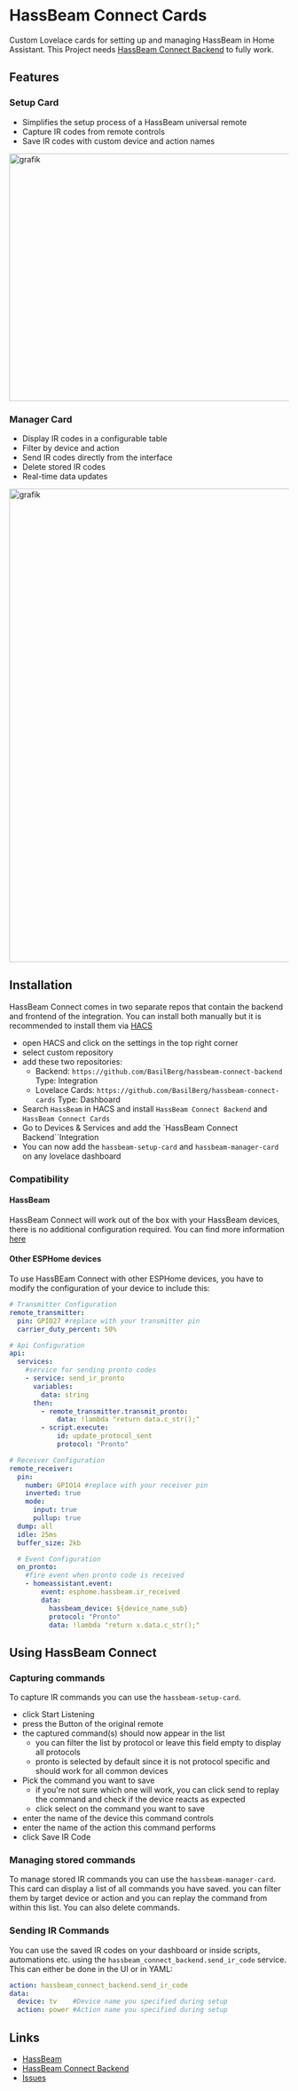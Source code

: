 # HassBeam Connect Cards

Custom Lovelace cards for setting up and managing HassBeam in Home Assistant.
This Project needs [HassBeam Connect Backend](https://github.com/BasilBerg/hassbeam-connect-backend) to fully work.

## Features

### Setup Card

- Simplifies the setup process of a HassBeam universal remote
- Capture IR codes from remote controls
- Save IR codes with custom device and action names 
<img width="2291" height="446" alt="grafik" src="https://github.com/user-attachments/assets/463d33d0-42cf-4143-a081-7ce4b9963ea7" />


### Manager Card

- Display IR codes in a configurable table
- Filter by device and action
- Send IR codes directly from the interface
- Delete stored IR codes
- Real-time data updates

<img width="2278" height="853" alt="grafik" src="https://github.com/user-attachments/assets/2976ff1d-1882-4b36-9d74-94520a59415d" />


## Installation

HassBeam Connect comes in two separate repos that contain the backend and frontend of the integration. You can install both manually but it is recommended to install them via [HACS](https://www.hacs.xyz/docs/use/download/download/)

- open HACS and click on the settings in the top right corner
- select custom repository
- add these two repositories:
  - Backend: `https://github.com/BasilBerg/hassbeam-connect-backend` Type: Integration 
  - Lovelace Cards: `https://github.com/BasilBerg/hassbeam-connect-cards` Type: Dashboard
- Search `HassBeam` in HACS and install `HassBeam Connect Backend` and `HassBeam Connect Cards`
- Go to Devices & Services and add the `HassBeam Connect Backend``Integration
- You can now add the `hassbeam-setup-card` and `hassbeam-manager-card` on any lovelace dashboard



### Compatibility
#### HassBeam
HassBeam Connect will work out of the box with your HassBeam devices, there is no additional configuration required. You can find more information [here](https://github.com/BasilBerg/hassbeam/blob/main/setup.md) 

#### Other ESPHome devices
To use HassBEam Connect with other ESPHome devices, you have to modify the configuration of your device to include this:
```yaml
# Transmitter Configuration
remote_transmitter:
  pin: GPIO27 #replace with your transmitter pin
  carrier_duty_percent: 50%

# Api Configuration
api:
  services:
    #service for sending pronto codes
    - service: send_ir_pronto
      variables:
        data: string
      then:
        - remote_transmitter.transmit_pronto:
            data: !lambda "return data.c_str();"
        - script.execute:
            id: update_protocol_sent
            protocol: "Pronto"

# Receiver Configuration
remote_receiver:
  pin:
    number: GPIO14 #replace with your receiver pin
    inverted: true
    mode:
      input: true
      pullup: true
  dump: all
  idle: 25ms
  buffer_size: 2kb

  # Event Configuration
  on_pronto:
    #fire event when pronto code is received
    - homeassistant.event:
        event: esphome.hassbeam.ir_received
        data:
          hassbeam_device: ${device_name_sub}
          protocol: "Pronto"
          data: !lambda "return x.data.c_str();"

```

## Using HassBeam Connect


### Capturing commands
To capture IR commands you can use the `hassbeam-setup-card`.
- click Start Listening
- press the Button of the original remote
- the captured command(s) should now appear in the list
  - you can filter the list by protocol or leave this field empty to display all protocols
  - pronto is selected by default since it is not protocol specific and should work for all common devices
- Pick the command you want to save
  - if you're not sure which one will work, you can click send to replay the command and check if the device reacts as expected
  - click select on the command you want to save
- enter the name of the device this command controls
- enter the name of the action this command performs
- click Save IR Code


### Managing stored commands
To manage stored IR commands you can use the `hassbeam-manager-card`. This card can display a list of all commands you have saved. you can filter them by target device or action and you can replay the command from within this list. You can also delete commands.


### Sending IR Commands
You can use the saved IR codes on your dashboard or inside scripts, automations etc. using the `hassbeam_connect_backend.send_ir_code` service.  
This can either be done in the UI or in YAML:

```yaml
action: hassbeam_connect_backend.send_ir_code
data:
  device: tv    #Device name you specified during setup
  action: power #Action name you specified during setup
```

## Links

- [HassBeam](https://github.com/BasilBerg/hassbeam)
- [HassBeam Connect Backend](https://github.com/BasilBerg/hassbeam-connect-backend)
- [Issues](https://github.com/BasilBerg/hassbeam-connect-cards/issues)
